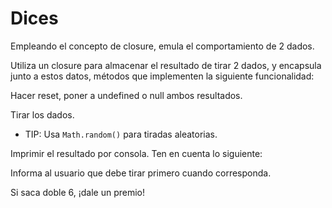 # Dices

Empleando el concepto de closure, emula el comportamiento de 2 dados.

Utiliza un closure para almacenar el resultado de tirar 2 dados, y encapsula junto a estos datos, métodos que implementen la siguiente funcionalidad:

Hacer reset, poner a undefined o null ambos resultados.

Tirar los dados. 

- TIP: Usa `Math.random()` para tiradas aleatorias.

Imprimir el resultado por consola. Ten en cuenta lo siguiente:

Informa al usuario que debe tirar primero cuando corresponda.

Si saca doble 6, ¡dale un premio!

